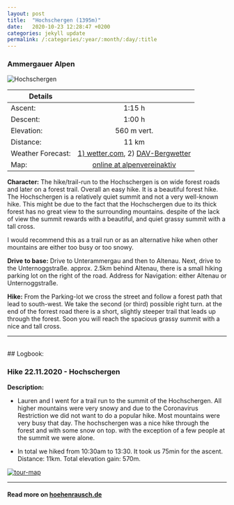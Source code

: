 ```yaml
---
layout: post
title:  "Hochschergen (1395m)"
date:   2020-10-23 12:28:47 +0200
categories: jekyll update
permalink: /:categories/:year/:month/:day/:title
---
```

### Ammergauer Alpen

![Hochschergen](/hikingblog.github.io/assets/img/hiking/Hochschergen-1.jpg)


| Details       |               |
| ------------- |:-------------:|
| Ascent:       | 1:15 h        |
| Descent:      | 1:00 h        |
| Elevation:    | 560 m vert.  |
| Distance:     | 11 km       |
| Weather Forecast: | [1) wetter.com](https://www.wetter.com/deutschland/unterammergau/DE0010731.html), 2) [DAV-Bergwetter](https://www.alpenverein.de/DAV-Services/Bergwetter/Allgaeu-Karwendel-Ammergau-Zugspitze-Arlberg) |
| Map:  | [online at alpenvereinaktiv](https://www.alpenvereinaktiv.com/de/tour/hochschergen-am-2020-11-22/193111723/?share=%7Ezokoirkv%244osgzsrr)  |



**Character:** The hike/trail-run to the Hochschergen is on wide forest roads and later on a forest trail. Overall an easy hike. It is a beautiful forest hike. The Hochschergen is a relatively quiet summit and not a very well-known hike. This might be due to the fact that the Hochschergen due to its thick forest has no great view to the surrounding mountains. despite of the lack of view the summit rewards with a beautiful, and quiet grassy summit with a tall cross.

I would recommend this as a trail run or as an alternative hike when other mountains are either too busy or too snowy.

**Drive to base:**
Drive to Unterammergau and then to Altenau. Next, drive to the Unternoggstraße. approx. 2.5km behind Altenau, there is a small hiking parking lot on the right of the road.
Address for Navigation: either Altenau or Unternoggstraße.


**Hike:**
From the Parking-lot we cross the street and follow a forest path that lead to south-west. We take the second (or third) possible right turn. at the end of the forrest road there is a short, slightly steeper trail that leads up through the forest. Soon you will reach the spacious grassy summit with a nice and tall cross.



-------
<br>
## Logbook:

### Hike 22.11.2020 - Hochschergen

**Description:**
- Lauren and I went for a trail run to the summit of the Hochschergen. All higher mountains were very snowy and due to the Coronavirus Restriction we did not want to do a popular hike. Most mountains were very busy that day. The hochschergen was a nice hike through the forest and with some snow on top. with the exception of a few people at the summit we were alone.

- In total we hiked from 10:30am to 13:30. It took us 75min for the ascent. Distance: 11km. Total elevation gain: 570m.

[![tour-map](/hikingblog.github.io/assets/img/hiking/Hochschergen-map.jpg)](https://www.alpenvereinaktiv.com/de/tour/hochschergen-am-2020-11-22/193111723/?share=%7Ezokoirkv%244osgzsrr)

---
#### Read more on  [hoehenrausch.de](https://www.hoehenrausch.de/berge/hochschergen/)
